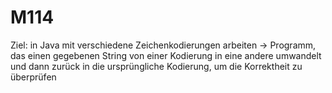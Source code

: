 # M114
Ziel: in Java mit verschiedene Zeichenkodierungen arbeiten -> Programm, das einen gegebenen String von einer Kodierung in eine andere umwandelt und dann zurück in die ursprüngliche Kodierung, um die Korrektheit zu überprüfen
